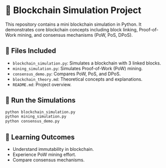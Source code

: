 # 🧱 Blockchain Simulation Project

This repository contains a mini blockchain simulation in Python. It demonstrates core blockchain concepts including block linking, Proof-of-Work mining, and consensus mechanisms (PoW, PoS, DPoS).

## 📁 Files Included

- `blockchain_simulation.py`: Simulates a blockchain with 3 linked blocks.
- `mining_simulation.py`: Simulates Proof-of-Work (PoW) mining.
- `consensus_demo.py`: Compares PoW, PoS, and DPoS.
- `blockchain_theory.md`: Theoretical concepts and explanations.
- `README.md`: Project overview.

## 🧪 Run the Simulations

```bash
python blockchain_simulation.py
python mining_simulation.py
python consensus_demo.py
```

## 🎯 Learning Outcomes

- Understand immutability in blockchain.
- Experience PoW mining effort.
- Compare consensus mechanisms.
